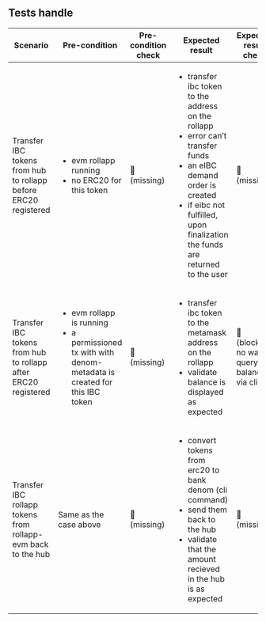 ## Tests handle

| Scenario | Pre-condition | Pre-condition check | Expected result | Expected result check | Covered By |
|----------|---------------|---------------------|-----------------|-----------------------|------------|
|Transfer IBC tokens from hub to rollapp before ERC20 registered | <ul><li> evm rollapp running </li> <li> no ERC20 for this token </li> </ul> | 🛑 <br> (missing) | <ul> <li> transfer ibc token to the address on the rollapp </li> <li> error can’t transfer funds </li> <li> an eIBC demand order is created  </li> <li> if eibc not fulfilled, upon finalization the funds are returned to the user </li> </ul> | 🛑 <br> (missing) | TODO |
| Transfer IBC tokens from hub to rollapp after ERC20 registered | <ul> <li>  evm rollapp is running </li> <li> a permissioned tx with with denom-metadata is created for this IBC token </li> </ul> | 🛑 <br> (missing) | <ul> <li> transfer ibc token to the metamask address on the rollapp </li> <li> validate balance is displayed as expected  </li> </ul>  | 🛑 <br> (blocking: no way to query balance via cli) | TODO |
| Transfer IBC rollapp tokens from rollapp-evm back to the hub | Same as the case above | 🛑 <br> (missing) | <ul> <li>  convert tokens from erc20 to bank denom (cli command) </li> <li> send them back to the hub </li> <li> validate that the amount recieved in the hub is as expected </li> </ul> | 🛑 <br> (missing) | TODO |